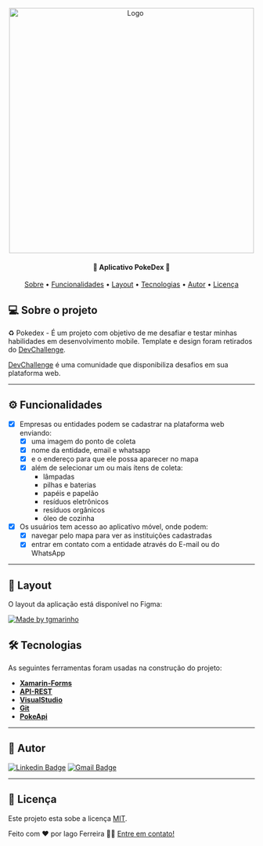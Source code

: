 
<p align="center">
    <img src="https://imgur.com/zY7CY3U.png" alt="Logo" width="500">
</p>

<h4 align="center"> 
	🚧 Aplicativo PokeDex 🚧
</h4>

<p align="center">
 <a href="#-sobre-o-projeto">Sobre</a> •
 <a href="#-funcionalidades">Funcionalidades</a> •
 <a href="#-layout">Layout</a> • 
 <a href="#-tecnologias">Tecnologias</a> • 
 <a href="#-autor">Autor</a> • 
 <a href="#user-content--licença">Licença</a>
</p>


## 💻 Sobre o projeto

♻️ Pokedex - É um projeto com objetivo de me desafiar e testar minhas habilidades em desenvolvimento mobile. Template e design foram retirados do [DevChallenge](https://devchallenge.vercel.app/).


[DevChallenge](https://devchallenge.vercel.app/) é uma comunidade que disponibiliza desafios em sua plataforma web.

---

## ⚙️ Funcionalidades

- [x] Empresas ou entidades podem se cadastrar na plataforma web enviando:
  - [x] uma imagem do ponto de coleta
  - [x] nome da entidade, email e whatsapp
  - [x] e o endereço para que ele possa aparecer no mapa
  - [x] além de selecionar um ou mais ítens de coleta: 
    - lâmpadas
    - pilhas e baterias
    - papéis e papelão
    - resíduos eletrônicos
    - resíduos orgânicos
    - óleo de cozinha

- [x] Os usuários tem acesso ao aplicativo móvel, onde podem:
  - [x] navegar pelo mapa para ver as instituições cadastradas
  - [x] entrar em contato com a entidade através do E-mail ou do WhatsApp

---

## 🎨 Layout

O layout da aplicação está disponível no Figma:

<a href="https://www.figma.com/file/THLxZSlOoUYMZrjFg0Kl1M/Pok%C3%A9dex?node-id=218%3A4647">
  <img alt="Made by tgmarinho" src="https://img.shields.io/badge/Acessar%20Layout%20-Figma-%2304D361">
</a>

## 🛠 Tecnologias

As seguintes ferramentas foram usadas na construção do projeto:

-   **[Xamarin-Forms](https://dotnet.microsoft.com/en-us/apps/xamarin)**
-   **[API-REST](https://react-icons.github.io/react-icons/)**
-   **[VisualStudio](https://visualstudio.microsoft.com/pt-br/downloads/)**
-   **[Git](https://git-scm.com/)**
-   **[PokeApi](https://pokeapi.co/)**

---
## 🦸 Autor

[![Linkedin Badge](https://img.shields.io/badge/-IagoFerreira-blue?style=flat-square&logo=Linkedin&logoColor=white&link=https://www.linkedin.com/in/iagoaferreira/)](https://www.linkedin.com/in/iagoaferreira/) [![Gmail Badge](https://img.shields.io/badge/-iagoantunes.f@gmail.com-c14438?style=flat-square&logo=Gmail&logoColor=white&link=mailto:iagoantunes.f@gmail.com)](mailto:iagoantunes.f@gmail.com)

---

## 📝 Licença

Este projeto esta sobe a licença [MIT](./LICENSE).

Feito com ❤️ por Iago Ferreira 👋🏽 [Entre em contato!](https://www.linkedin.com/in/iagoaferreira/)
